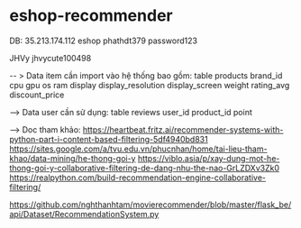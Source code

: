 # eshop-recommender
DB: 
35.213.174.112
eshop
phathdt379
password123

JHVy
jhvycute100498

-- > Data item cần import vào hệ thống bao gồm: table products
brand_id
cpu
gpu
os
ram
display
display_resolution
display_screen
weight
rating_avg
discount_price

--> Data user cần sử dụng: table reviews
user_id
product_id
point

--> Doc tham khảo:
https://heartbeat.fritz.ai/recommender-systems-with-python-part-i-content-based-filtering-5df4940bd831
https://sites.google.com/a/tvu.edu.vn/phucnhan/home/tai-lieu-tham-khao/data-mining/he-thong-goi-y
https://viblo.asia/p/xay-dung-mot-he-thong-goi-y-collaborative-filtering-de-dang-nhu-the-nao-GrLZDXv3Zk0
https://realpython.com/build-recommendation-engine-collaborative-filtering/



https://github.com/nghthanhtam/movierecommender/blob/master/flask_be/api/Dataset/RecommendationSystem.py
